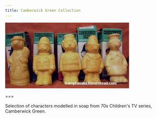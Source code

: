 ```yaml
---
title: Camberwick Green Collection
---
```


![Camberwick Green characters](collection.jpg)

===

Selection of characters modelled in soap from 70s Children's TV series, Camberwick Green.

